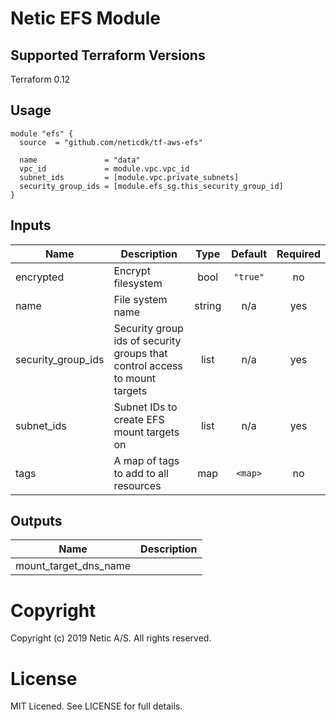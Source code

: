 # Netic EFS Module

## Supported Terraform Versions

Terraform 0.12

## Usage

```hcl
module "efs" {
  source  = "github.com/neticdk/tf-aws-efs"

  name               = "data"
  vpc_id             = module.vpc.vpc_id
  subnet_ids         = [module.vpc.private_subnets]
  security_group_ids = [module.efs_sg.this_security_group_id]
}
```

<!---BEGINNING OF PRE-COMMIT-TERRAFORM DOCS HOOK--->
## Inputs

| Name | Description | Type | Default | Required |
|------|-------------|:----:|:-----:|:-----:|
| encrypted | Encrypt filesystem | bool | `"true"` | no |
| name | File system name | string | n/a | yes |
| security\_group\_ids | Security group ids of security groups that control access to mount targets | list | n/a | yes |
| subnet\_ids | Subnet IDs to create EFS mount targets on | list | n/a | yes |
| tags | A map of tags to add to all resources | map | `<map>` | no |

## Outputs

| Name | Description |
|------|-------------|
| mount\_target\_dns\_name |  |

<!---END OF PRE-COMMIT-TERRAFORM DOCS HOOK--->

# Copyright
Copyright (c) 2019 Netic A/S. All rights reserved.

# License
MIT Licened. See LICENSE for full details.

